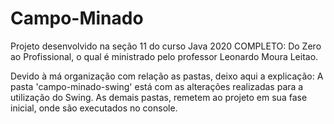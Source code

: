 # Campo-Minado
Projeto desenvolvido na seção 11 do curso Java 2020 COMPLETO: Do Zero ao Profissional, o qual é ministrado pelo professor Leonardo Moura Leitao.

Devido à má organização com relação as pastas, deixo aqui a explicação:
  A pasta 'campo-minado-swing' está com as alterações realizadas para a utilização do Swing.
  As demais pastas, remetem ao projeto em sua fase inicial, onde são executados no console.

